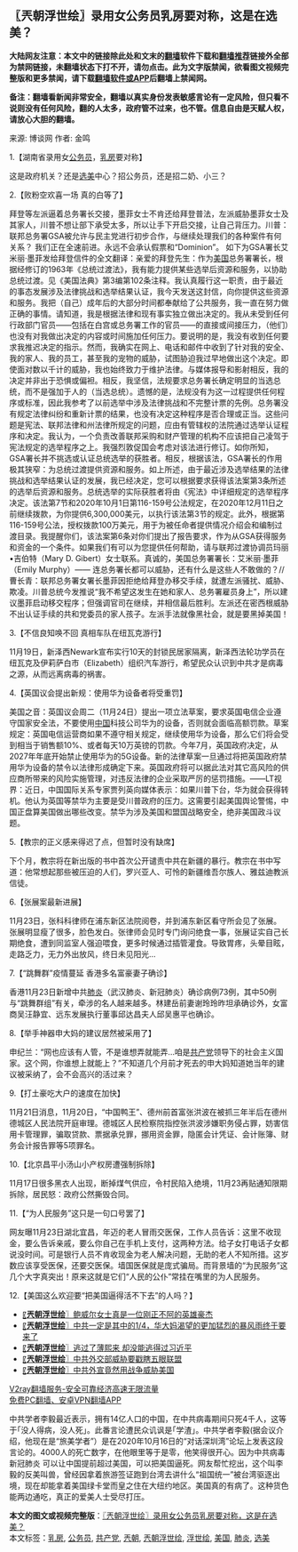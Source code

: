  <h2>〖兲朝浮世绘〗录用女公务员乳房要对称，这是在选美？</h2> <p class="notice"><b>大陆网友注意：本文中的链接除此处和文末的<a href="https://github.com/bannedbook/fanqiang" >翻墙</a>软件下载和<a href="https://github.com/killgcd/justmysocks/blob/master/README.md">翻墙推荐</a>链接外全部为禁网链接，未翻墙状态下打不开，请勿点击。此为文字版禁闻，欲看图文视频完整版和更多禁闻，请下载<a href="https://github.com/bannedbook/fanqiang">翻墙软件或APP</a>后翻墙上禁闻网。</p><p>备注：翻墙看新闻非常安全，翻墙以真实身份发表敏感言论有一定风险，但只看不说则没有任何风险，翻的人太多，政府管不过来，也不管。信息自由是天赋人权，请放心大胆的翻墙。</b></p>  <div class="entry"> <p>来源:&nbsp;博谈网                            作者:&nbsp;金鸣                           </p> <p>1.【湖南省录用女<a href="https://www.bannedbook.org/bnews/tag/%e5%85%ac%e5%8a%a1%e5%91%98/" class="st_tag internal_tag" rel="tag" title="标签 公务员 下的日志">公务员</a>，<a href="https://www.bannedbook.org/bnews/tag/%E4%B9%B3%E6%88%BF/" class="st_tag internal_tag" rel="tag" title="标签 乳房 下的日志">乳房</a>要对称】</p> <p></p> <p>这是政府机关？还是<a href="https://www.bannedbook.org/bnews/tag/%e9%80%89%e7%be%8e/" class="st_tag internal_tag" rel="tag" title="标签 选美 下的日志">选美</a>中心？招公务员，还是招二奶、小三？</p> <p>2.【败粉空欢喜一场 真的白等了】</p> <p></p> <p>拜登等左派逼着总务署长交接，墨菲女士不肯还给拜登普法，左派威胁墨菲女士及其家人，川普不想让部下承受太多，所以让手下开启交接，让自己背压力。川普：联邦总务署GSA被允许与民主党进行初步合作，与继续处理我们的各种案件有何关系？ 我们正在全速前进。永远不会承认假票和“Dominion”。 如下为GSA署长艾米丽‧墨菲发给拜登信件的全文翻译：亲爱的拜登先生：作为<a href="https://www.bannedbook.org/bnews/tag/%e7%be%8e%e5%9b%bd/" class="st_tag internal_tag" rel="tag" title="标签 美国 下的日志">美国</a>总务署署长，根据经修订的1963年《总统过渡法》，我有能力提供某些选举后资源和服务，以协助总统过渡。见《美国法典》第3编第102条注释。我认真履行这一职责，由于最近的事态发展涉及法律挑战和选举结果认证，我今天发送这封信，向你提供这些资源和服务。我把（自己）成年后的大部分时间都奉献给了公共服务，我一直在努力做正确的事情。请知道，我是根据法律和现有事实独立做出决定的。我从未受到任何行政部门官员——包括在白宫或总务署工作的官员——的直接或间接压力，（他们）也没有对我做出决定的内容或时间施加任何压力。要说明的是，我没有收到任何要求我推迟决定的指示。然而，我确实在网上、电话和邮件中收到了针对我的安全、我的家人、我的员工，甚至我的宠物的威胁，试图胁迫我过早地做出这个决定。即使面对数以千计的威胁，我也始终致力于维护法律。与媒体报导和影射相反，我的决定并非出于恐惧或偏袒。相反，我坚信，法规要求总务署长确定明显的当选总统，而不是强加于人的（当选总统）。遗憾的是，法规没有为这一过程提供任何程序或标准，因此我参考了以前选举中涉及法律挑战和不完整计票的先例。总务署没有规定法律纠纷和重新计票的结果，也没有决定这种程序是否合理或正当。这些问题是宪法、联邦法律和州法律所规定的问题，应由有管辖权的法院通过选举认证程序和决定。我认为，一个负责改善联邦采购和财产管理的机构不应该把自己凌驾于宪法规定的选举程序之上。我强烈敦促国会考虑对该法进行修订。如你所知，GSA署长并不挑选或认证总统选举的获胜者。相反，根据该法，GSA署长的作用极其狭窄：为总统过渡提供资源和服务。如上所述，由于最近涉及选举结果的法律挑战和选举结果认证的发展，我已经决定，您可以根据要求获得该法案第3条所述的选举后资源和服务。总统选举的实际获胜者将由《宪法》中详细规定的选举程序决定。该法第7节和2020年10月1日第116-159号公法规定，在2020年12月11日之前继续拨款，为你提供6,300,000美元，以执行该法第3节的规定。此外，根据第116-159号公法，授权拨款100万美元，用于为被任命者提供情况介绍会和编制过渡目录。我提醒你们，该法案第6条对你们提出了报告要求，作为从GSA获得服务和资金的一个条件。如果我们有可以为您提供任何帮助，请与联邦过渡协调员玛丽•吉伯特（Mary D. Gibert）女士联系。真诚的，美国总务署署长：艾米丽‧墨菲（Emily Murphy）—— 连总务署长都可以威胁，还有什么是这些人不敢做的？//曹长青：联邦总务署女署长墨菲因拒绝给拜登办移交手续，就遭左派骚扰、威胁、欺凌。川普总统今发推说“我不希望这发生在她和家人、总务署雇员身上”，所以建议墨菲启动移交程序；但强调官司在继续，并相信最后胜利。左派还在密西根威胁不出认证手续的共和党委员的家人孩子。左派手法就像黑社会，就是要黑掉美国！</p> <p>3.【不信良知唤不回 真相车队在纽瓦克游行】</p> <p></p>  <p>11月19日，新泽西Newark宣布实行10天的封锁民居家隔离，新泽西法轮功学员在纽瓦克及伊莉萨白市（Elizabeth）组织汽车游行，希望民众认识到中共才是病毒之源，从而远离病毒的祸害。</p> <p>4.【英国议会提出新规：使用华为设备者将受重罚】</p> <p></p> <p>美国之音：英国议会周二（11月24日）提出一项立法草案，要求英国电信企业遵守国家安全法，不要使用<span class='wp_keywordlink_affiliate'><a href="https://www.bannedbook.org/" title="中国" target="_blank">中国</a></span>科技公司华为的设备，否则就会面临高额罚款。草案规定：英国电信运营商如果不遵守相关规定，继续使用华为设备，那么它们将会受到相当于销售额10%、或者每天10万英镑的罚款。今年7月，英国政府决定，从2027年年底开始禁止使用华为的5G设备。新的法律草案一旦通过将把英国政府禁用华为设备的禁令以法律形成确定下来。英国政府将可以据此法对其它高风险的供应商所带来的风险实施管理，对违反法律的企业采取严厉的惩罚措施。——LT视界：近日，中国国际关系专家贾列英向媒体表示：如果川普下台，华为就会获得转机。他认为英国等禁华为主要是受川普政府的压力。这需要引起美国舆论警惕，中国正盘算美国做出哪些改变。禁华为涉及美国和盟国战略安全，绝非美国政斗议题。</p> <p>5.【教宗的正义感来得迟了点，但暂时没有缺席】</p> <p></p> <p>下个月，教宗将在新出版的书中首次公开谴责中共在新疆的暴行。教宗在书中写道：他常想起那些被压迫的人们，罗兴亚人、可怜的新疆维吾尔族人、雅兹迪教派信徒。</p> <p>6.【张展案最新进展】</p> <p></p>  <p>11月23日，张科科律师在浦东新区法院阅卷，并到浦东新区看守所会见了张展。 张展明显瘦了很多，脸色发白。张律师会见时专门询问绝食一事，张展证实自己长期绝食，遭到同监室人强迫喂食，更多时候通过插管灌食。导致胃疼，头晕目眩，走路乏力，无力外出放风，终日未见阳光&#8230;</p> <p>7.【“跳舞群”疫情蔓延 香港多名富豪妻子确诊】</p> <p></p> <p>香港11月23日新增中共<a href="https://www.bannedbook.org/bnews/tag/%e8%82%ba%e7%82%8e/" class="st_tag internal_tag" rel="tag" title="标签 肺炎 下的日志">肺炎</a>（武汉肺炎、新冠肺炎）确诊病例73例，其中50例与“跳舞群组”有关，牵涉的名人越来越多。林建岳前妻谢玲玲昨坦承确诊外，女富商吴汪静宜、远东发展执行董事邱达昌夫人邱吴惠平也确诊。</p> <p>8.【举手神器申大妈的建议居然被采用了】</p> <p></p> <p>申纪兰：“网也应该有人管，不是谁想弄就能弄…咱是<a href="https://www.bannedbook.org/bnews/tag/%e5%85%b1%e4%ba%a7%e5%85%9a/" class="st_tag internal_tag" rel="tag" title="标签 共产党 下的日志">共产党</a>领导下的社会主义国家。这个网，你谁想上就能上？”不知道几个月前才死去的申大妈知道她当年的建议被采纳了，会不会高兴的活过来？</p> <p>9.【打土豪吃大户的速度在加快】</p> <p></p>  <p>11月21日消息，11月20日，“中国鸭王”、德州前首富张洪波在被抓三年半后在德州德城区人民法院开庭审理。德城区人民检察院指控张洪波涉嫌职务侵占罪，妨害信用卡管理罪，骗取贷款、票据承兑罪，挪用资金罪，隐匿会计凭证、会计账簿、财务会计报告罪等5项罪名。</p> <p>10.【北京昌平小汤山小产权房遭强制拆除】</p> <p></p> <p>11月17日很多黑衣人出现，断掉煤气供应，令村民陷入绝境，11月23再贴通知限期拆除，居民怒：政府公然撕毁合同。</p> <p>11.【“为人民服务”这只是一句口号罢了】</p> <p></p> <p>网友曝11月23日湖北宜昌，年迈的老人冒雨交医保，工作人员告诉：这里不收现金，要么告诉亲戚，要么你自己在手机上支付，这两种方法。给子女打电话子女都说没时间。可是银行人员不肯收现金为老人解决问题，无助的老人不知所措。这岁数应该享受医保，还要交医保。墙国医保就是庞式骗局。而背景墙的“为民服务”这几个大字真突出！原来这就是它们“人民的公仆”常挂在嘴里的为人民服务。</p> <p>12.【美国这么欢迎要“把美国逼得活不下去”的人吗？】</p> <p></p>  <ul class='op-related-articles' title='相关阅读'> <li><a href='https://www.bannedbook.org/bnews/ssgc/20201124/1435986.html' target='_blank'>〖<b>兲朝浮世绘</b>〗鲍威尔女士真是一位刚正不阿的英雄豪杰</a></li> <li><a href='https://www.bannedbook.org/bnews/ssgc/20201123/1435379.html' target='_blank'>〖<b>兲朝浮世绘</b>〗中共一定是其中的1/4，华大妈渴望的更加猛烈的暴风雨终于要来了</a></li> <li><a href='https://www.bannedbook.org/bnews/ssgc/20201121/1434447.html' target='_blank'>〖<b>兲朝浮世绘</b>〗逃过了薄熙来 却没能逃得过习近平</a></li> <li><a href='https://www.bannedbook.org/bnews/ssgc/20201120/1433834.html' target='_blank'>〖<b>兲朝浮世绘</b>〗中共外交部威胁要戳瞎五眼联盟</a></li> <li><a href='https://www.bannedbook.org/bnews/ssgc/20201119/1433262.html' target='_blank'>〖<b>兲朝浮世绘</b>〗中共外宣竟然用战争威胁美国</a></li> </ul> <p class="texttj"> <a href="https://github.com/bannedbook/fanqiang/wiki/V2ray%E6%9C%BA%E5%9C%BA" target="_blank">V2ray翻墙服务-安全可靠经济高速无限流量</a><br/> <a href="https://github.com/bannedbook/fanqiang/wiki/%E7%A6%81%E9%97%BB%E7%BD%91%E5%AE%89%E5%8D%93%E7%BF%BB%E5%A2%99%E6%96%B0%E9%97%BBAPP" target="_blank">免费PC翻墙、安卓VPN翻墙APP</a></p><p>中共学者李毅最近表示，拥有14亿人口的中国，在中共病毒期间只死4千人，这等于｢没人得病，没人死」。此番言论遭民众讥讽是｢学渣」。中共学者李毅(据会议介绍，他现在是“旅美学者”）是在2020年10月16日的“对话深圳湾”论坛上发表这段言论的。4000人的死亡数字，在他眼里等于是零，他笑得很开心。因为中共病毒新冠肺炎 可以让中国提前超过美国，可以把美国逼死。网友帮忙挖出，这个叫李毅的反美叫兽，曾经因拿着旅游签证跑到台湾去讲什么“祖国统一”被台湾驱逐出境，现在却能拿着美国绿卡堂而皇之住在大纽约地区。美国真的有病了。这种货色能两边通吃，真正的爱美人士受尽打压。</p><a name='sharetosocial'></a>       <div><b>本文的图文或视频完整版</b>：<a href='https://www.bannedbook.org/bnews/ssgc/20201125/1436580.html'>〖兲朝浮世绘〗录用女公务员乳房要对称，这是在选美？</a></div>  </div><!--END ENTRY--> <div class="postfooter"> <div>本文标签：<a href="https://www.bannedbook.org/bnews/tag/%E4%B9%B3%E6%88%BF/" rel="tag">乳房</a>, <a href="https://www.bannedbook.org/bnews/tag/%e5%85%ac%e5%8a%a1%e5%91%98/" rel="tag">公务员</a>, <a href="https://www.bannedbook.org/bnews/tag/%e5%85%b1%e4%ba%a7%e5%85%9a/" rel="tag">共产党</a>, <a href="https://www.bannedbook.org/bnews/tag/%e5%85%b2%e6%9c%9d/" rel="tag">兲朝</a>, <a href="https://www.bannedbook.org/bnews/tag/%e5%85%b2%e6%9c%9d%e6%b5%ae%e4%b8%96%e7%bb%98/" rel="tag">兲朝浮世绘</a>, <a href="https://www.bannedbook.org/bnews/tag/%E6%B5%AE%E4%B8%96%E7%BB%98/" rel="tag">浮世绘</a>, <a href="https://www.bannedbook.org/bnews/tag/%e7%be%8e%e5%9b%bd/" rel="tag">美国</a>, <a href="https://www.bannedbook.org/bnews/tag/%e8%82%ba%e7%82%8e/" rel="tag">肺炎</a>, <a href="https://www.bannedbook.org/bnews/tag/%e9%80%89%e7%be%8e/" rel="tag">选美</a></div>  </div><!--END POSTFOOTER--> 